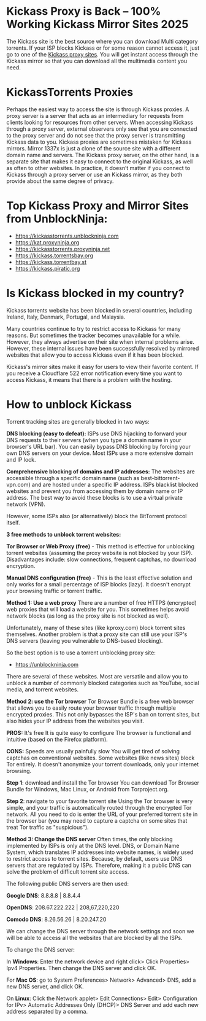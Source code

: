 # Kickass Proxy is Back – 100% Working Kickass Mirror Sites 2025

The Kickass site is the best source where you can download Multi category torrents. If your ISP blocks Kickass or for some reason cannot access it, just go to one of the [Kickass proxy sites](https://wesharebytes.com/kickass-proxy-list-2020-working-kickass-torrents-alternatives/). You will get instant access through the Kickass mirror so that you can download all the multimedia content you need.

# KickassTorrents Proxies

Perhaps the easiest way to access the site is through Kickass proxies. A proxy server is a server that acts as an intermediary for requests from clients looking for resources from other servers. When accessing Kickass through a proxy server, external observers only see that you are connected to the proxy server and do not see that the proxy server is transmitting Kickass data to you.
Kickass proxies are sometimes mistaken for Kickass mirrors. Mirror 1337x is just a clone of the source site with a different domain name and servers. The Kickass proxy server, on the other hand, is a separate site that makes it easy to connect to the original Kickass, as well as often to other websites.
In practice, it doesn’t matter if you connect to Kickass through a proxy server or use an Kickass mirror, as they both provide about the same degree of privacy.

# Top Kickass Proxy and Mirror Sites from UnblockNinja:

- https://kickasstorrents.unblockninja.com
- https://kat.proxyninja.org
- https://kickasstorrents.proxyninja.net
- https://kickass.torrentsbay.org
- https://kickass.torrentbay.st
- https://kickass.piratic.org


# Is Kickass blocked in my country?

Kickass torrents website has been blocked in several countries, including Ireland, Italy, Denmark, Portugal, and Malaysia.

Many countries continue to try to restrict access to Kickass for many reasons. But sometimes the tracker becomes unavailable for a while. However, they always advertise on their site when internal problems arise. However, these internal issues have been successfully resolved by mirrored websites that allow you to access Kickass even if it has been blocked.

Kickass's mirror sites make it easy for users to view their favorite content. If you receive a Cloudflare 522 error notification every time you want to access Kickass, it means that there is a problem with the hosting.


# How to unblock Kickass

Torrent tracking sites are generally blocked in two ways:

**DNS blocking (easy to defeat):**
ISPs use DNS hijacking to forward your DNS requests to their servers (when you type a domain name in your browser's URL bar). You can easily bypass DNS blocking by forcing your own DNS servers on your device. Most ISPs use a more extensive domain and IP lock.

**Comprehensive blocking of domains and IP addresses:**
The websites are accessible through a specific domain name (such as best-bittorrent-vpn.com) and are hosted under a specific IP address. ISPs blacklist blocked websites and prevent you from accessing them by domain name or IP address. The best way to avoid these blocks is to use a virtual private network (VPN).

However, some ISPs also (or alternatively) block the BitTorrent protocol itself.


**3 free methods to unblock torrent websites:**

**Tor Browser or Web Proxy (free)** - This method is effective for unblocking torrent websites (assuming the proxy website is not blocked by your ISP). Disadvantages include: slow connections, frequent captchas, no download encryption.

**Manual DNS configuration (free)** - This is the least effective solution and only works for a small percentage of ISP blocks (lazy). It doesn't encrypt your browsing traffic or torrent traffic.


**Method 1: Use a web proxy**
There are a number of free HTTPS (encrypted) web proxies that will load a website for you. This sometimes helps avoid network blocks (as long as the proxy site is not blocked as well).

Unfortunately, many of these sites (like kproxy.com) block torrent sites themselves. Another problem is that a proxy site can still use your ISP's DNS servers (leaving you vulnerable to DNS-based blocking).

So the best option is to use a torrent unblocking proxy site:

- https://unblockninja.com

There are several of these websites. Most are versatile and allow you to unblock a number of commonly blocked categories such as YouTube, social media, and torrent websites.


**Method 2: use the Tor browser**
Tor Browser Bundle is a free web browser that allows you to easily route your browser traffic through multiple encrypted proxies. This not only bypasses the ISP's ban on torrent sites, but also hides your IP address from the websites you visit.

**PROS:**
It's free
It is quite easy to configure
The browser is functional and intuitive (based on the Firefox platform).

**CONS:**
Speeds are usually painfully slow
You will get tired of solving captchas on conventional websites. Some websites (like news sites) block Tor entirely.
It doesn't anonymize your torrent downloads, only your internet browsing.

**Step 1**: download and install the Tor browser
You can download Tor Browser Bundle for Windows, Mac Linux, or Android from Torproject.org.

**Step 2**: navigate to your favorite torrent site
Using the Tor browser is very simple, and your traffic is automatically routed through the encrypted Tor network. All you need to do is enter the URL of your preferred torrent site in the browser bar (you may need to capture a captcha on some sites that treat Tor traffic as "suspicious").


**Method 3: Change the DNS server**
Often times, the only blocking implemented by ISPs is only at the DNS level. DNS, or Domain Name System, which translates IP addresses into website names, is widely used to restrict access to torrent sites. Because, by default, users use DNS servers that are regulated by ISPs. Therefore, making it a public DNS can solve the problem of difficult torrent site access.

The following public DNS servers are then used:

**Google DNS**: 8.8.8.8 | 8.8.4.4

**OpenDNS**: 208.67.222.222 | 208,67,220,220

**Comodo DNS**: 8.26.56.26 | 8.20.247.20

We can change the DNS server through the network settings and soon we will be able to access all the websites that are blocked by all the ISPs.

To change the DNS server:

In **Windows**: Enter the network device and right click> Click Properties> Ipv4 Properties. Then change the DNS server and click OK.

For **Mac OS**: go to System Preferences> Network> Advanced> DNS, add a new DNS server, and click OK.

On **Linux**: Click the Network applet> Edit Connections> Edit> Configuration for IPv> Automatic Addresses Only (DHCP)> DNS Server and add each new address separated by a comma.
